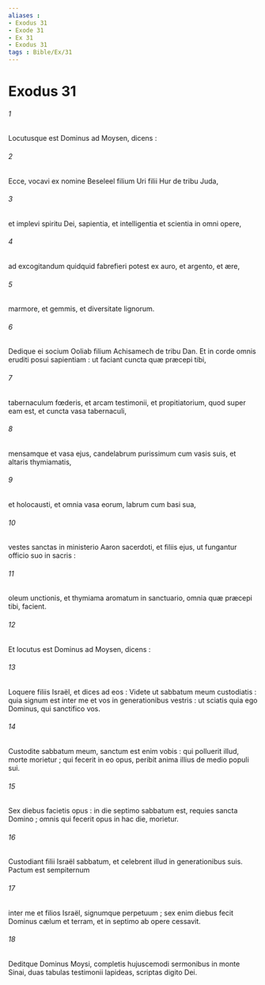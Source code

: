 ```yaml
---
aliases : 
- Exodus 31
- Exode 31
- Ex 31
- Exodus 31
tags : Bible/Ex/31
---
```


# Exodus 31

###### 1
Locutusque est Dominus ad Moysen, dicens :
###### 2
Ecce, vocavi ex nomine Beseleel filium Uri filii Hur de tribu Juda,
###### 3
et implevi spiritu Dei, sapientia, et intelligentia et scientia in omni opere,
###### 4
ad excogitandum quidquid fabrefieri potest ex auro, et argento, et ære,
###### 5
marmore, et gemmis, et diversitate lignorum.
###### 6
Dedique ei socium Ooliab filium Achisamech de tribu Dan. Et in corde omnis eruditi posui sapientiam : ut faciant cuncta quæ præcepi tibi,
###### 7
tabernaculum fœderis, et arcam testimonii, et propitiatorium, quod super eam est, et cuncta vasa tabernaculi,
###### 8
mensamque et vasa ejus, candelabrum purissimum cum vasis suis, et altaris thymiamatis,
###### 9
et holocausti, et omnia vasa eorum, labrum cum basi sua,
###### 10
vestes sanctas in ministerio Aaron sacerdoti, et filiis ejus, ut fungantur officio suo in sacris :
###### 11
oleum unctionis, et thymiama aromatum in sanctuario, omnia quæ præcepi tibi, facient.
###### 12
Et locutus est Dominus ad Moysen, dicens :
###### 13
Loquere filiis Israël, et dices ad eos : Videte ut sabbatum meum custodiatis : quia signum est inter me et vos in generationibus vestris : ut sciatis quia ego Dominus, qui sanctifico vos.
###### 14
Custodite sabbatum meum, sanctum est enim vobis : qui polluerit illud, morte morietur ; qui fecerit in eo opus, peribit anima illius de medio populi sui.
###### 15
Sex diebus facietis opus : in die septimo sabbatum est, requies sancta Domino ; omnis qui fecerit opus in hac die, morietur.
###### 16
Custodiant filii Israël sabbatum, et celebrent illud in generationibus suis. Pactum est sempiternum
###### 17
inter me et filios Israël, signumque perpetuum ; sex enim diebus fecit Dominus cælum et terram, et in septimo ab opere cessavit.
###### 18
Deditque Dominus Moysi, completis hujuscemodi sermonibus in monte Sinai, duas tabulas testimonii lapideas, scriptas digito Dei.
